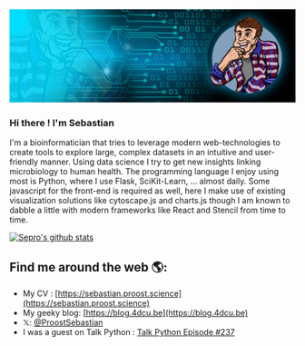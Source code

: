 <img src="https://raw.githubusercontent.com/sepro/sepro/master/img/header_blank.jpg" alt="banner for the GitHub profile page of Sebastian Proost" />

### Hi there ! I'm Sebastian

I'm a bioinformatician that tries to leverage modern web-technologies to create tools to explore large, complex datasets in an intuitive and user-friendly manner. Using data science I try to get new insights linking microbiology to human health. The programming language I enjoy using most is Python, where I use Flask, SciKit-Learn, ... almost daily. Some javascript for the front-end is required as well, here I make use of existing visualization solutions like cytoscape.js and charts.js though I am known to dabble a little with modern frameworks like React and Stencil from time to time.

[![Sepro's github stats](https://github-readme-stats.vercel.app/api?username=sepro)](https://github.com/anuraghazra/github-readme-stats)

## Find me around the web 🌎:
  * My CV : [https://sebastian.proost.science](https://sebastian.proost.science)
  * My geeky blog: [https://blog.4dcu.be](https://blog.4dcu.be)
  * 𝕏: [@ProostSebastian](https://x.com/ProostSebastian)
  * I was a guest on Talk Python : [Talk Python Episode #237](https://talkpython.fm/episodes/show/237/a-gut-feeling-about-python)

